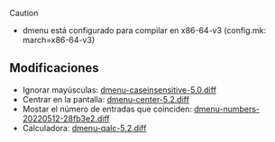 > [!CAUTION]
>
> - dmenu está configurado para compilar en x86-64-v3 (config.mk: march=x86-64-v3)

## Modificaciones

- Ignorar mayúsculas: [dmenu-caseinsensitive-5.0.diff](http://tools.suckless.org/dmenu/patches/case-insensitive/dmenu-caseinsensitive-5.0.diff)
- Centrar en la pantalla: [dmenu-center-5.2.diff](http://tools.suckless.org/dmenu/patches/center/dmenu-center-5.2.diff)
- Mostar el número de entradas que coinciden: [dmenu-numbers-20220512-28fb3e2.diff](http://tools.suckless.org/dmenu/patches/numbers/dmenu-numbers-20220512-28fb3e2.diff)
- Calculadora: [dmenu-qalc-5.2.diff](http://tools.suckless.org/dmenu/patches/qalc/dmenu-qalc-5.2.diff)
